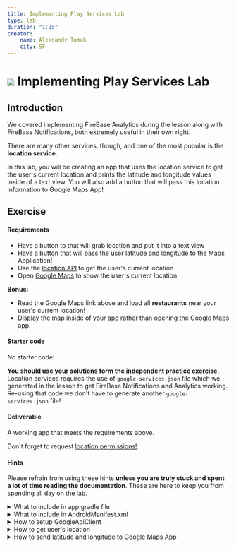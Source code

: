 ```yaml
---
title: Implementing Play Services Lab
type: lab
duration: "1:25"
creator:
    name: Aleksandr Tomak
    city: SF
---
```

# ![](https://ga-dash.s3.amazonaws.com/production/assets/logo-9f88ae6c9c3871690e33280fcf557f33.png) Implementing Play Services Lab

## Introduction


We covered implementing FireBase Analytics during the lesson along with FireBase Notifications, both extremely useful in their own right.

There are many other services, though, and one of the most popular is the **location service**.

In this lab, you will be creating an app that uses the location service to get the user's current location and prints the latitude and longitude values inside of a text view. You will also add a button that will pass this location information to Google Maps App!

## Exercise

#### Requirements

- Have a button to that will grab location and put it into a text view
- Have a button that will pass the user latitude and longitude to the Maps Application!
- Use the [location API](http://developer.android.com/training/location/retrieve-current.html) to get the user's current location
- Open [Google Maps](https://developers.google.com/maps/documentation/android-api/intents) to show the user's current location

**Bonus:**
- Read the Google Maps link above and load all **restaurants** near your user's current location!
- Display the map inside of your app rather than opening the Google Maps app.

#### Starter code

No starter code!

**You should use your solutions form the independent practice exercise**. Location services requires the use of `google-services.json` file which we generated in the lesson to get FireBase Notifications and Analytics working. Re-using that code we don't have to generate another `google-services.json` file!

#### Deliverable

A working app that meets the requirements above.

Don't forget to request [location permissions!](http://developer.android.com/training/permissions/requesting.html).

#### Hints 

Please refrain from using these hints **unless you are truly stuck and spent a lot of time reading the documentation**.
These are here to keep you from spending all day on the lab.

<details>
  <summary>What to include in app gradle file</summary>
```
compile 'com.google.android.gms:play-services-location:9.2.1'
```
</details>

<details>
  <summary>What to include in AndroidManifest.xml</summary>
```xml
<uses-permission android:name="android.permission.ACCESS_COARSE_LOCATION"/>
<uses-permission android:name="android.permission.ACCESS_FINE_LOCATION"/>
```
</details>

<details>
  <summary>How to setup GoogleApiClient</summary>
```java
GoogleApiClient googleApiClient = new GoogleApiClient.Builder(this) // this is the AppCompatActivity context
            .enableAutoManage(this /* AppCompatActivity contenxt instance */,
            this /* Must implement OnConnectionFailedListener */)
            .addApi(LocationServices.API) // Access LocationServices API!
            .build();
```
</details>

<details>
  <summary>How to get user's location</summary>
```java

/**
 * This assumes you have a Location lastLocation global variable in the activity.
 */
private void saveLocation(){
    // Request location permission if we don't have it. Remember you have to override onRequestPermissionResult() as well
    if (ActivityCompat.checkSelfPermission(this, android.Manifest.permission.ACCESS_FINE_LOCATION) != PackageManager.PERMISSION_GRANTED && ActivityCompat.checkSelfPermission(this, android.Manifest.permission.ACCESS_COARSE_LOCATION) != PackageManager.PERMISSION_GRANTED) {
        ActivityCompat.requestPermissions(this,
                new String[]{android.Manifest.permission.ACCESS_COARSE_LOCATION},
                REQUEST_CODE_LOCATION);
        return;
    }

    // We have location permission, lets grab the current location and save it
    lastLocation = LocationServices.FusedLocationApi.getLastLocation(mGoogleApiClient);
}
```
</details>


<details>
  <summary>How to handle location permission results</summary>
```java
@Override
public void onRequestPermissionsResult(int requestCode, String[] permissions, int[] grantResults) {
    switch (requestCode){
        case REQUEST_CODE_LOCATION:
            if (grantResults.length > 0
                    && grantResults[0] == PackageManager.PERMISSION_GRANTED) {
                // permission was granted, yay! Do the
                // location-related task you need to do.
                saveLocation(); // save location in variable
                printLocation(); // print the location
            } else {
                // permission denied, boo! Disable the
                // functionality that depends on this permission.
            }
            break;
        default:
            break;
    }
}
```
</details>

<details>
  <summary>How to send latitude and longitude to Google Maps App</summary>
```java
private void openMaps(){
    if (lastLocation == null){
        // We don't have location so ask the user to get it first
        Toast.makeText(this, "Please get location first!", Toast.LENGTH_SHORT).show();
        return;
    }
    // We have location, lets grab the latitude and longitude values
    double lat = lastLocation.getLatitude();
    double lon = lastLocation.getLongitude();

    // concatenate the lat and long variables in the required format. Refer to docs.
    Uri gmmIntentUri = Uri.parse("google.streetview:cbll=" + lat + "," + lon +"\"");

    // Create an Intent from gmmIntentUri. Set the action to ACTION_VIEW
    Intent mapIntent = new Intent(Intent.ACTION_VIEW, gmmIntentUri);
    
    // Make the Intent explicit by setting the Google Maps package
    mapIntent.setPackage("com.google.android.apps.maps");

    // Attempt to start an activity that can handle the Intent
    startActivity(mapIntent);
}
```
</details>

## Additional Resources

- [Using the locations service](http://developer.android.com/training/location/retrieve-current.html)
- [Requesting Permissions](http://developer.android.com/training/permissions/requesting.html)
- [Google Maps Intent](https://developers.google.com/maps/documentation/android-api/intents)

